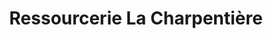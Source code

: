 ---
title: "Ressourcerie La Charpentière"
url: /tours/ressourcerie-la-charpentiere/
shop: Kramladen
---